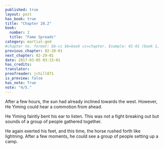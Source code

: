 ```yaml
---
published: true
layout: post
has_book: true
title: "Chapter 28.2"
book:
  number: 2
  title: "Fame Spreads"
category: martial-god
#chapter no. format: bb-cc bb=book cc=chapter. Example: 01-01 (book 1, chapter 1)
previous_chapter: 02-28-01
next_chapter: 02-29-01
date: 2017-03-05 03:15:01 
has_credits:
translator:
proofreader: jchill071
is_preview: false
has_note: True
note: "4/5."
---
```

After a few hours, the sun had already inclined towards the west. However, He Yiming could hear a commotion from ahead.

He Yiming faintly bent his ear to listen. This was not a fight breaking out but sounds of a group of people gathered together.

He again exerted his feet, and this time, the horse rushed forth like lightning. After a few moments, he could see a group of people setting up a camp.
<!--more

The Northwest was vast and unbounded. Although there were many countries of varying magnitudes, on the whole, the whole region was quite sparsely populated.

Not coming across a single village or inn for a whole day was quite common while travelling. Caravans outside for touring or business purposes could often be seen setting up camps out in the open.

Within a mere few days, He Yiming had come across such sights two times. The current scene was already the third time. The previous two times, there were only a few tents. This time, however, the camp seemed to be set for more than a hundred people.

Before He Yiming’s horse had even approached them, five riders from the group rushed out of the group. They skillfully manipulated their warhorses and charged towards him.

As the two sides drew closer, the expressions of these men somewhat changed. He Yiming, however, had already discovered that these were the same riders he’d encountered before.

Among them, a forty or fifty year old rider cupped his hands and said, “Friend, you’ve followed us all the way until here. I wonder what is the reason.”

Although their expressions brimmed with malice, not a single one among them acted. Of course, He Yiming’s appearance being too young was also one of the reasons.

He Yiming astoundedly said, “Uncle, you must be joking. I I am taking my path, not following you.”

That rider gravely observed He Yiming. After a few moments, his face eased somewhat.

“Good horse.”

A bright voice sounded from the far back of the group. Subsequently, more than ten riders could be seen rushing over at a lightning fast speed.

Ten robust men were escorting a handsome, young master.

This young noble’s gaze never left Red Silk. His eyes were shining with a peculiar luster.

He Yiming’s brows slightly creased, feeling a premonition of the impending trouble.

Although he was not afraid of trouble, he would rather not have it. If possible, he wouldn’t want a conflict with the counterpart.

“Fan Seventh , what’s happening? Who is this?” The young master raised the whip in his hand and asked while pointing it towards He Yiming.

That middle-aged man faintly bowed on the horseback and said, “Second young master, we were setting the camp when this Mr. came from the rear side. Therefore, we approached him for an interrogation.”

“What did you find out?” The young master’s eyes faintly shined as he asked.

Fan Seventh faintly shook his head and said, “Second young master, this Mr. is merely a traveller passing through here.” After saying these words, he turned towards He Yiming, “Friend, this is the second master of Fan Vastmoon of the Golden Forest’s Fan family. You still haven’t paid your respects.”

He Yiming was quite amazed inwardly. He astoundedly glanced at the seventh uncle. This middle-aged man seemed to be covering up for him and had even pointed out their identity. Although he didn’t know the strength of this Fan family, this was nevertheless a good will. He’d no connection with this person whatsoever. As such, what was the reason for this action?

One of the individuals beside Fang Vastmoon suddenly threw a few measuring glances at He Yiming, then muttered a few words in the former’s ear.

After hearing attendant’s words, Fang Vastmoon’s eyes shined, “Fan Seventh, this person has actually come from that road. Why didn’t you say so?”

He Yiming then remembered that the attendant beside Fan Vastmoon was actually one of those riders.

Fan Seventh revealed a trace of a helpless smile, “Second young master, although this Mr. is coming from that road, he is certainly not a survivor from the Hu family.”

Fan Vastmoon coldly snorted and said, “Fan Seventh, I don’t need your guidance to know whether he is a survivor of Hu family or not,” He turned his head towards He Yiming and said, “You, get down from your horse and answer my questions.”

He Yiming pointed towards himself with a smile that didn’t quite look like a smile, “You will question me?”

Fan Vastmoon’s face instantly turned cold as he signaled with his head. Two riders immediately rushed out from behind him.

Although He Yiming had attained the Xiantian realm, his appearance was too young. These people couldn’t have a clue about his strength. Hungry for scoring some merit, these two riders were further only possessed cultivations of about the sixth layer. For dealing with an ordinary youngster, it would have been more than enough. However, unfortunately they had bumped into a iron wall today.

Throwing a quick glance at Fang Vastmoon’s face, He Yiming suddenly heartily laughed before kicking his feet and steering Red Silk forward.

The clash between the riders was over within an instant. Those two riders cried out in surprise before being thrown high in the air. They had not jumped by themselves, but were blown away as soon as He Yiming’s hands touched them.

Fan Seventh and the rest with him had been silently looking without budging from their position. However, He Yiming immediately surprised them. Among them, Fan Seventh jumped forward without the slightest hesitation. As soon as his feet touched the ground, he shot towards He Yiming like a shell.

He Yiming completely ignored the scene playing behind his body as Red Silk, as if a red streak, rushed towards Fan Vastmoon.

All the riders behind his body issued loud shouts, and steered their horses forward almost instinctively. 

However, these riders only had the cultivation of about the seventh layer at most. In He Yiming’s eyes, there was no difference between ants and them. He casually tossed them aside like rubber balls without even looking back.

Fortunately, He Yiming didn’t decide to kill. Otherwise, there would have been no path of retreat left for them. However, even though he didn’t kill, these individuals sustained severe falls on the ground. Without at least a month of repercussion, they wouldn’t be able to recover.

At this point, Fan Vastmoon’s face paled. He eventually understood that the person before him was far beyond what he could afford to provoke.

He pulled the reins, wishing to escape. However, Red Silk was like lightning. It instantly arrived beside him. He Yiming incessantly laughed as he secured the former’s arm in his iron grip.

Fang Seventh suddenly shouted, “Mr. please show leniency. We had no intentions to offend you.”

He Yiming waved his hand. Fan Vastmoon rose up in the air like soaring clouds and rising mist. Subsequently, Red Silk turned into a streak, circumventing the vast area around the camp, and disappearing into the distance.

Fan Seventh hurried over. By the time Fan Vastmoon fell, he was already kneeling below. His two raised hands, steadily caught the latter.

This chain of events occurred quicker than anybody’s imagination. The riders behind Fan Vastmoon only reacted at this moment. They one by one turned around, looking at the distantly speeding He Yiming with appalled expressions.

Their Internal Energy cultivation was hardly any different than the attendants of their young master. Since that youngster could easily take care of the latter, there was no suspense what would have been their outcome.

Several more riders rushed over. Their leader had an appearance that was seventy percent same as that of Fan Vastmoon, only slightly bigger in age. His eyes brimmed with mystery. Each and every individual that fell under his vision trembled inwardly.

Upon arriving, he looked around and said in a lowered voice, “Fan Seventh, what’s the matter?”

Fan Seventh respectfully stooped down and said, “Big young master, a conflict broke out between second young master and a passerby. So….”

Big young master’s brows slightly creased and said, “What conflict? Tell me in detail. Don’t leave anything out.”

Fan Seventh bitterly smiled and recounted everything from the beginning without adding any flavour from his side. Ultimately, he said, “Big young master, although that youngster's age was not big, he was riding a treasured horse. Moreover, this subordinate simply couldn’t see through his strength at all. This subordinate tried to prevent second young master as well, but….” He paused for a bit before continuing, “Fortunately, young master hasn’t suffered any major injuries. It seems that person was somewhat lenient.”

Big young master’s complexion turned ashamed as he furiously said, “This useless thing, creating trouble for me all day. If you truly ruin my important affairs, see if I let you off.”

This moment, Fan Vastmoon had already recovered. His appearance wasn’t unbridled in any way before his eldest brother. He was evidently quite afraid of his elder brother.

Big young master glared at him and said, “Vastmoon, how did that person actually offend you? Why are you so rude and impetuous? You ought to be learning from Fan Seventh, roaming the country with him. If you still haven’t gained a bit of eye, you would be better off staying nicely and well-behaved inside the home.”

Fan Vastmoon obediently sounded his agreement, but his expression said a completely different story.

The big young master turned his horse around and advanced forward. Fan Seventh and the rest followed closely behind him. Only now did Fan Vastmoon lift his head and look in the direction He Yiming had left; his eyes brimming with resentment.
